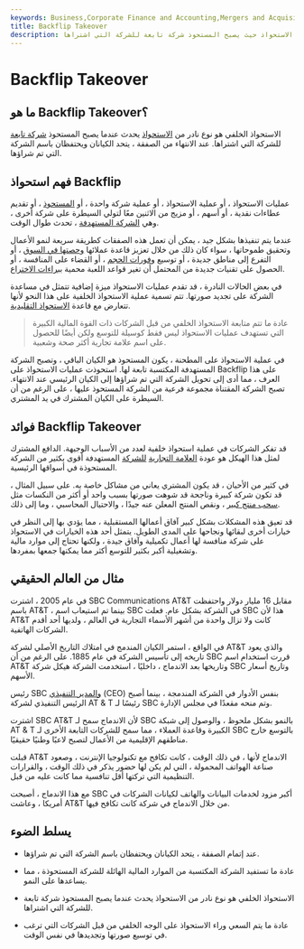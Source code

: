 ```yaml
---
keywords: Business,Corporate Finance and Accounting,Mergers and Acquisitions,M&amp;amp;A
title: Backflip Takeover
description: الاستحواذ الخلفي هو نوع نادر من الاستحواذ حيث يصبح المستحوذ شركة تابعة للشركة التي اشتراها.
---
```


# Backflip Takeover
## ما هو Backflip Takeover؟

الاستحواذ الخلفي هو نوع نادر من [الاستحواذ](/takeover) يحدث عندما يصبح المستحوذ [شركة تابعة](/subsidiary) للشركة التي اشتراها. عند الانتهاء من الصفقة ، يتحد الكيانان ويحتفظان باسم الشركة التي تم شراؤها.

## فهم استحواذ Backflip

عمليات الاستحواذ ، أو عملية الاستحواذ ، أو عملية شركة واحدة ، أو [المستحوذ](/acquirer) ، أو تقديم عطاءات نقدية ، أو أسهم ، أو مزيج من الاثنين معًا لتولي السيطرة على شركة أخرى ، وهي [الشركة المستهدفة](/targetfirm) ، تحدث طوال الوقت.

عندما يتم تنفيذها بشكل جيد ، يمكن أن تعمل هذه الصفقات كطريقة سريعة لنمو الأعمال وتحقيق طموحاتها ، سواء كان ذلك من خلال تعزيز قاعدة عملائها [وحصتها في السوق](/marketshare) ، أو التفرع إلى مناطق جديدة ، أو توسيع [وفورات الحجم](/economiesofscale) ، أو القضاء على المنافسة ، أو الحصول على تقنيات جديدة من المحتمل أن تغير قواعد اللعبة محمية [ببراءات الاختراع](/patent).

في بعض الحالات النادرة ، قد تقدم عمليات الاستحواذ ميزة إضافية تتمثل في مساعدة الشركة على تجديد صورتها. تتم تسمية عملية الاستحواذ الخلفية على هذا النحو لأنها تتعارض مع قاعدة [الاستحواذ التقليدية](/acquisition).

> عادة ما تتم متابعة الاستحواذ الخلفي من قبل الشركات ذات القوة المالية الكبيرة التي تستهدف عمليات الاستحواذ ليس فقط كوسيلة للتوسع ولكن أيضًا للحصول على اسم علامة تجارية أكثر صحة وشعبية.

>

في عملية الاستحواذ على المطحنة ، يكون المستحوذ هو الكيان الباقي ، وتصبح الشركة المستهدفة المكتسبة تابعة لها. استحوذت عمليات الاستحواذ على Backflip على هذا العرف ، مما أدى إلى تحويل الشركة التي تم شراؤها إلى الكيان الرئيسي عند الانتهاء. تصبح الشركة المقتناة مجموعة فرعية من الشركة المستحوذ عليها ، على الرغم من أن السيطرة على الكيان المشترك في يد المشتري.

## فوائد Backflip Takeover

قد تفكر الشركات في عملية استحواذ خلفية لعدد من الأسباب الوجيهة. الدافع المشترك لمثل هذا الهيكل هو عودة [العلامة التجارية](/brand-recognition) [للشركة](/brand-recognition) المستهدفة أقوى بكثير من الشركة المستحوذة في أسواقها الرئيسية.

في كثير من الأحيان ، قد يكون المشتري يعاني من مشاكل خاصة به. على سبيل المثال ، قد تكون شركة كبيرة وناجحة قد شوهت صورتها بسبب واحد أو أكثر من النكسات مثل [سحب منتج كبير](/product_recall) ، ونقص المنتج المعلن عنه جيدًا ، والاحتيال المحاسبي ، وما إلى ذلك.

قد تعيق هذه المشكلات بشكل كبير آفاق أعمالها المستقبلية ، مما يؤدي بها إلى النظر في خيارات أخرى لبقائها ونجاحها على المدى الطويل. يتمثل أحد هذه الخيارات في الاستحواذ على شركة منافسة لها أعمال تكميلية وآفاق جيدة ، ولكنها تحتاج إلى موارد مالية وتشغيلية أكبر بكثير للتوسع أكثر مما يمكنها جمعها بمفردها.

## مثال من العالم الحقيقي

في عام 2005 ، اشترت SBC Communications AT&T مقابل 16 مليار دولار واحتفظت باسم AT&T ، بينما تم استيعاب اسم SBC في الشركة بشكل عام. فعلت SBC هذا لأن AT&T كانت ولا تزال واحدة من أشهر الأسماء التجارية في العالم ، ولديها أحد أقدم الشركات الهاتفية.

في الواقع ، استمر الكيان المندمج في امتلاك التاريخ الأصلي لشركة AT&T والذي يعود تاريخه إلى تأسيس الشركة في عام 1885. على الرغم من أن SBC قررت استخدام اسم AT&T وتاريخها بعد الاندماج ، داخليًا ، استخدمت الشركة هيكل شركة SBC وتاريخ أسعار الأسهم.

رئيس SBC [والمدير التنفيذي](/ceo) (CEO) بنفس الأدوار في الشركة المندمجة ، بينما أصبح الرئيس التنفيذي لشركة AT & T رئيسًا لـ SBC وتم منحه مقعدًا في مجلس الإدارة.

اشترت SBC AT&T لأن الاندماج سمح لـ SBC بالنمو بشكل ملحوظ ، والوصول إلى شبكة AT & T الكبيرة وقاعدة العملاء ، مما سمح للشركات التابعة الأخرى لـ SBC بالتوسع خارج مناطقهم الإقليمية من الأعمال لتصبح لاعبًا وطنيًا حقيقيًا.

قبلت AT&T الاندماج لأنها ، في ذلك الوقت ، كانت تكافح مع تكنولوجيا الإنترنت ، وصعود صناعة الهواتف المحمولة ، التي لم يكن لها حضور يذكر في ذلك الوقت ، والقرارات التنظيمية التي تركتها أقل تنافسية مما كانت عليه من قبل.

مع هذا الاندماج ، أصبحت SBC أكبر مزود لخدمات البيانات والهاتف لكيانات الشركات في أمريكا ، وعاشت AT&T من خلال الاندماج في شركة كانت تكافح فيها.

## يسلط الضوء

- عند إتمام الصفقة ، يتحد الكيانان ويحتفظان باسم الشركة التي تم شراؤها.

- عادة ما تستفيد الشركة المكتسبة من الموارد المالية الهائلة للشركة المستحوذة ، مما يساعدها على النمو.

- الاستحواذ الخلفي هو نوع نادر من الاستحواذ يحدث عندما يصبح المستحوذ شركة تابعة للشركة التي اشتراها.

- عادة ما يتم السعي وراء الاستحواذ على الوجه الخلفي من قبل الشركات التي ترغب في توسيع صورتها وتجديدها في نفس الوقت.

